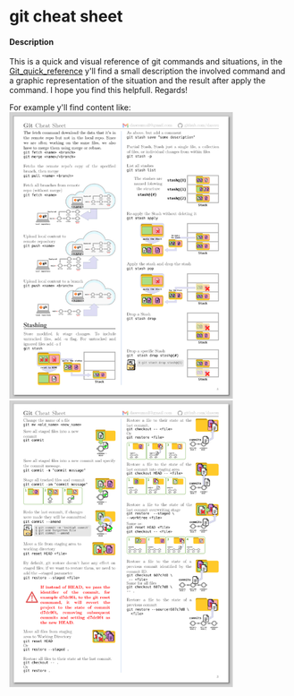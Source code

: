 # git cheat sheet

#### Description
This is a quick and visual reference of git commands and situations, in the [Git_quick_reference](Git_quick_reference.pdf) y'll find a small description the involved command and a graphic representation of the situation and the result after apply the command. I  hope you find this helpfull. Regards!

For example y'll find content like:   
[<img src="img/006.png" width=400>](Git_quick_reference.pdf)
[<img src="img/007.png" width=400>](Git_quick_reference.pdf)

